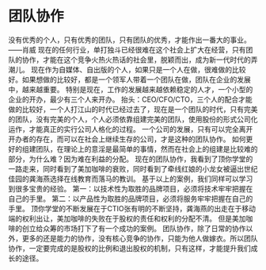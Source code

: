 # 团队协作

没有优秀的个人，只有优秀的团队，只有团队的优秀，才能作出一番大的事业。——肖威
现在的任何行业，单打独斗已经很难在这个社会上扩大在经营，只有团队的协作，才能在这个竞争火热火热话的社会里，脱颖而出，成为新一代时代的弄潮儿。
现在作为自媒体、自出版的个人，如果只是一个人在做，很难做的比较好。如果想做的比较好，都是一个领军人带着一个团队在做，团队在企业的发展中，越来越重要。
特别是现在，工作的发展越来越依赖稳定的人才，一个小型的企业的开办，最少有三个人来开办。
抬头：CEO/CFO/CTO，三个人的配合才能做的比较好，一个人打江山的时代已经过去了，现在是一个团队的时代，只有完美的团队，没有完美的个人，个人必须依靠组建完美的团队，使用股份的形式公司化运作，才能真正的实行公司人格化的过程。
一个公司的发展，只有可以完全离开开办者的存在，而可以在社会上继续生存的公司，才是这种的团队协作。
如何更好的组建团队，在理论上的意淫是最简单的事情，然而在社会上的组建是比较难的部分，为什么难？因为难在利益的分配。
现在的团队协作，我看到了顶你学堂的一路走来，同时看到了美加咖啡的衰败，同时看到了牵线红娘的小龙女被逼出世纪佳园的龚海燕选择在线教育而落马的教训。
基于以上的案例，我们同样可以学习到很多宝贵的经验。
第一：以技术性为取胜的品牌项目，必须将技术牢牢把握在自己的手里。
第二：以产品性为取胜的品牌项目，必须将服务牢牢把握在自己的手里。
顶你学堂的不断发展在于CTIO张有明的不断坚持，龚海燕的出走在于移动端的权利出让，美加咖啡的失败在于股权的责任和权利的分配不清。
但是美加咖啡的创立给众筹的市场打下了有一个成功的案例。
团队协作，除了日常的协作以外，更多的还是能力的协作，没有核心竞争的协作，只能为他人做嫁衣。所以团队协作，一定要完成的是股权的比例和退出股权的机制，只有这样，才能提升我们成长的途径。
